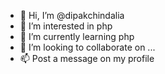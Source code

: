 - 👋 Hi, I’m @dipakchindalia
- 👀 I’m interested in php
- 🌱 I’m currently learning php
- 💞️ I’m looking to collaborate on ...
- 📫 Post a message on my profile

<!---
dipakchindalia/dipakchindalia is a ✨ special ✨ repository because its `README.md` (this file) appears on your GitHub profile.
You can click the Preview link to take a look at your changes.
--->
